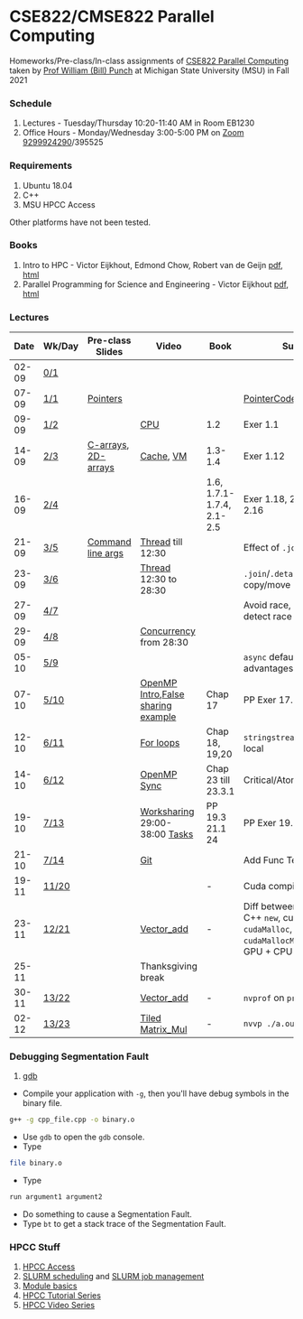 # CSE822/CMSE822 Parallel Computing

Homeworks/Pre-class/In-class assignments of [CSE822 Parallel Computing](https://msu-cmse-courses.github.io/cmse822-FS21/) taken by [Prof William (Bill) Punch](https://www.egr.msu.edu/~punch/) at Michigan State University (MSU) in Fall 2021

### Schedule
1. Lectures - Tuesday/Thursday 10:20-11:40 AM in Room EB1230
2. Office Hours - Monday/Wednesday 3:00-5:00 PM on [Zoom 9299924290](https://msu.zoom.us/j/9299924290?pwd=WGY0WkRVTis2UUhjSE5GdlR1NTR4QT09)/395525

### Requirements
1. Ubuntu 18.04
2. C++
3. MSU HPCC Access

Other platforms have not been tested.

### Books

1. Intro to HPC - Victor Eijkhout, Edmond Chow, Robert van de Geijn [pdf](https://web.corral.tacc.utexas.edu/CompEdu/pdf/stc/EijkhoutIntroToHPC.pdf), [html](https://pages.tacc.utexas.edu/~eijkhout/istc/html/index.html)
2. Parallel  Programming for Science and Engineering - Victor Eijkhout [pdf](https://web.corral.tacc.utexas.edu/CompEdu/pdf/pcse/EijkhoutParallelProgramming.pdf), [html](https://pages.tacc.utexas.edu/~eijkhout/pcse/html/index.html)


### Lectures

Date  | Wk/Day | Pre-class Slides| Video  |Book | Submit | In-class Topics | Slides    | Homework 
----- |--   | ----------------|--------|-----|--------|-----------------| ----------| -----
02-09 | [0/1](https://msu-cmse-courses.github.io/cmse822-FS21/Weekly/Week0/Day0) |                 |        |     |        | Introduction, Logistics | [Intro](https://msu-cmse-courses.github.io/cmse822-FS21/Weekly/Week0/Day0-slides.pdf)
07-09 | [1/1](https://msu-cmse-courses.github.io/cmse822-FS21/Weekly/Week1/Day1) | [Pointers](https://msu-cmse-courses.github.io/cmse822-FS21/Weekly/Week1/ptrs.pdf)|| | [PointerCode](https://msu-cmse-courses.github.io/cmse822-FS21/Weekly/Week1/ptr.cpp)| HPCC Usage |
09-09 | [1/2](https://msu-cmse-courses.github.io/cmse822-FS21/Weekly/Week1/Day2) | | [CPU](https://www.youtube.com/watch?v=o_WXTRS2qTY) | 1.2 | Exer 1.1 | Branching | | [HW1](https://msu-cmse-courses.github.io/cmse822-FS21/assignments/hw1) Released
14-09 | [2/3](https://msu-cmse-courses.github.io/cmse822-FS21/Weekly/Week2/Day3) | [C-arrays](https://msu-cmse-courses.github.io/cmse822-FS21/Weekly/Week2/c-arrays.pdf), [2D-arrays](https://msu-cmse-courses.github.io/cmse822-FS21/Weekly/Week2/2Darray.pdf) | [Cache](https://www.youtube.com/watch?v=TV6AtNbmLBE), [VM](https://www.youtube.com/watch?v=muLn57VrGAA) | 1.3-1.4| Exer 1.12 | Cache | [Cache](https://msu-cmse-courses.github.io/cmse822-FS21/Weekly/Week2/Day3-cache.pdf)
16-09 | [2/4](https://msu-cmse-courses.github.io/cmse822-FS21/Weekly/Week2/Day4) |  | | 1.6, 1.7.1- 1.7.4, 2.1- 2.5 | Exer 1.18, 2.3, 2.10, 2.16 |Arithmetic Intensity, Amdahl Law, Scalability |[Roofline](https://msu-cmse-courses.github.io/cmse822-FS21/Weekly/Week2/Day4-theory.pdf) | [HW2](https://msu-cmse-courses.github.io/cmse822-FS21/assignments/hw2) Released
21-09 | [3/5](https://msu-cmse-courses.github.io/cmse822-FS21/Weekly/Week3/Day5) | [Command line args](https://msu-cmse-courses.github.io/cmse822-FS21/Weekly/Week3/commandLineArgs.pdf) | [Thread](https://www.youtube.com/watch?v=F6Ipn7gCOsY&t=415s) till 12:30 | | Effect of `.join`| Threads1 | [Threads1](https://msu-cmse-courses.github.io/cmse822-FS21/Weekly/Week3/threads1.pdf)
23-09 | [3/6](https://msu-cmse-courses.github.io/cmse822-FS21/Weekly/Week3/Day6) | | [Thread](https://www.youtube.com/watch?v=F6Ipn7gCOsY&t=415s) 12:30 to 28:30 || `.join`/`.detach`, copy/move | Threads2 | [Threads2](https://msu-cmse-courses.github.io/cmse822-FS21/Weekly/Week3/threads2.pdf) | [HW3](https://msu-cmse-courses.github.io/cmse822-FS21/assignments/hw3) Released
27-09 | [4/7](https://msu-cmse-courses.github.io/cmse822-FS21/Weekly/Week4/Day7) | | | |Avoid race, deadlock, detect race | Concurrency1 | [Concurrency1](https://msu-cmse-courses.github.io/cmse822-FS21/Weekly/Week4/Concurrency1.pdf) |
29-09 | [4/8](https://msu-cmse-courses.github.io/cmse822-FS21/Weekly/Week4/Day8) | | [Concurrency](https://www.youtube.com/watch?v=F6Ipn7gCOsY) from 28:30 | | | Concurrency2 | [Concurrency2](https://msu-cmse-courses.github.io/cmse822-FS21/Weekly/Week4/Concurrency2.pdf) | [HW4](https://msu-cmse-courses.github.io/cmse822-FS21/assignments/hw4) Released
05-10 | [5/9](https://msu-cmse-courses.github.io/cmse822-FS21/Weekly/Week5/Day9) | | | | `async` default, `future` advantages | OpenMP | [Tasks](https://msu-cmse-courses.github.io/cmse822-FS21/Weekly/Week5/task_parallelism.pdf) | |
07-10 | [5/10](https://msu-cmse-courses.github.io/cmse822-FS21/Weekly/Week5/Day10) | | [OpenMP Intro](https://www.youtube.com/watch?v=x0HkbIuJILk),[False sharing example](https://www.youtube.com/watch?v=OuzYICZUthM) | Chap 17 | PP Exer 17.3 | OpenMP | [OpenMP](https://msu-cmse-courses.github.io/cmse822-FS21/Weekly/Week5/OpenMP1.pdf) | [HW5](https://msu-cmse-courses.github.io/cmse822-FS21/assignments/hw5) Released | 
12-10 | [6/11](https://msu-cmse-courses.github.io/cmse822-FS21/Weekly/Week6/Day11) | | [For loops](https://www.youtube.com/watch?v=iPb6OLhDEmM) | Chap 18, 19,20 | `stringstream`, thread local | OpenMP | [OpenMP2](https://msu-cmse-courses.github.io/cmse822-FS21/Weekly/Week6/OpenMP2.pdf) |  | 
14-10 | [6/12](https://msu-cmse-courses.github.io/cmse822-FS21/Weekly/Week6/Day12) | | [OpenMP Sync](https://www.youtube.com/watch?v=WcPZLJKtywc&t=0s&index=9&list=PLLX-Q6B8xqZ8n8bwjGdzBJ25X2utwnoEG) | Chap 23 till 23.3.1 | Critical/Atomic/Reduction | OpenMP Sync | [OpenMP Sync](https://msu-cmse-courses.github.io/cmse822-FS21/Weekly/Week6/OpenMPsync.pdf) | [HW6](https://msu-cmse-courses.github.io/cmse822-FS21/assignments/hw6) [HW7](https://msu-cmse-courses.github.io/cmse822-FS21/assignments/hw7) Released |
19-10 | [7/13](https://msu-cmse-courses.github.io/cmse822-FS21/Weekly/Week7/Day13) | | [Worksharing](https://www.youtube.com/watch?v=4MiXzs0d1eE&ab_channel=ArgonneInternalChannel) 29:00-38:00 [Tasks](https://www.youtube.com/watch?v=AioeS_Jo0Yg&ab_channel=OpenMP) | PP 19.3 21.1 24 | PP Exer 19.3 | OpenMP Schedule Task | [OpenMP3](https://msu-cmse-courses.github.io/cmse822-FS21/Weekly/Week7/OpenMP3.pdf) |  | 
21-10 | [7/14](https://msu-cmse-courses.github.io/cmse822-FS21/Weekly/Week7/Day14) | | [Git](https://www.youtube.com/playlist?list=PLqPfbT7gwVP_AlE6HeDQUJsG4nUbGyeh3) |  | Add Func Template | Func Templates | [Func Templates](https://msu-cmse-courses.github.io/cmse822-FS21/Weekly/Week7/funs.pdf) |  |
19-11 | [11/20](https://msu-cmse-courses.github.io/cmse822-FS21/Weekly/Week11/Day20) | | | - | Cuda compile on HPCC | Cuda | [GPU](https://msu-cmse-courses.github.io/cmse822-FS21/Weekly/Week11/gpu-background.pdf) | 
23-11 | [12/21](https://msu-cmse-courses.github.io/cmse822-FS21/Weekly/Week12/Day21) | | [Vector_add](https://www.youtube.com/watch?v=1cHx1baKqq0)| - | Diff between C `malloc`, C++ `new`, cuda `cudaMalloc`, `cudaMallocManaged`; sync GPU + CPU| Cuda | [Cuda](https://msu-cmse-courses.github.io/cmse822-FS21/Weekly/Week12/cuda1.pdf) | 
25-11 | | | Thanksgiving break |
30-11 | [13/22](https://msu-cmse-courses.github.io/cmse822-FS21/Weekly/Week13/Day23) | | [Vector_add](https://www.youtube.com/watch?v=1cHx1baKqq0)| - | `nvprof` on `profile.cu`| More Cuda | [More Cuda](https://msu-cmse-courses.github.io/cmse822-FS21/Weekly/Week13/more_cuda.pdf) | [HW 11](https://msu-cmse-courses.github.io/cmse822-FS21/assignments/hw11) released
02-12 | [13/23](https://msu-cmse-courses.github.io/cmse822-FS21/Weekly/Week13/Day22) | | [Tiled Matrix_Mul](https://www.youtube.com/watch?v=3xfyiWhtvZw&ab_channel=CoffeeBeforeArch)| - | `nvvp ./a.out` | Cuda Matrix Mul | [Mat Mul](https://msu-cmse-courses.github.io/cmse822-FS21/Weekly/Week13/matmul.pdf) | 

### Debugging Segmentation Fault

1. [gdb](https://stackoverflow.com/a/3719031)

- Compile your application with `-g`, then you'll have debug symbols in the binary file.
```bash
g++ -g cpp_file.cpp -o binary.o
```
- Use `gdb` to open the `gdb` console.
- Type 
```bash 
file binary.o
```
- Type 
```bash
run argument1 argument2
``` 
- Do something to cause a Segmentation Fault.
- Type `bt` to get a stack trace of the Segmentation Fault.



### HPCC Stuff
1. [HPCC Access](https://wiki.hpcc.msu.edu/display/ITH/How+to+Access+HPCC)
2. [SLURM scheduling](https://wiki.hpcc.msu.edu/display/ITH/Job+Scheduling+by+SLURM) and [SLURM job management](https://wiki.hpcc.msu.edu/display/ITH/Job+Management+by+SLURM)
3. [Module basics](https://wiki.hpcc.msu.edu/display/ITH/Common+Module+Commands)
4. [HPCC Tutorial Series](https://wiki.hpcc.msu.edu/display/ITH/HPC+Tutorial+Series)
5. [HPCC Video Series](https://wiki.hpcc.msu.edu/display/TEAC/HPCC+video+tutorials)
